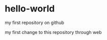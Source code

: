 hello-world
===========

my first repository on github

my first change to this repository through web
